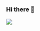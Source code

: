 ### Hi there 👋
<img align="center" src="https://github-readme-stats.vercel.app/api/?username=Nohet&show_icons=true&include_all_commits&theme=jolly" />

<br />
